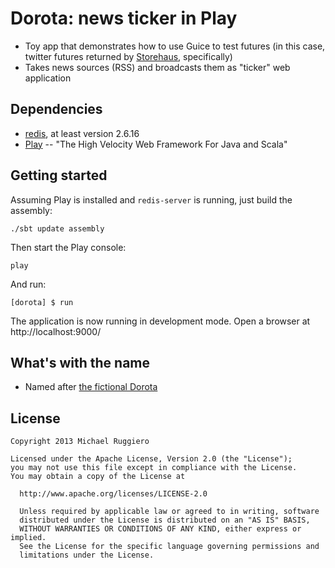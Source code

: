 Dorota: news ticker in Play
=====================================

* Toy app that demonstrates how to use Guice to test futures (in this case, twitter futures returned by [Storehaus](https://github.com/twitter/storehaus), specifically)
* Takes news sources (RSS) and broadcasts them as "ticker" web application

## Dependencies
* [redis](http://redis.io/), at least version 2.6.16
* [Play](http://www.playframework.com/) -- "The High Velocity Web Framework For Java and Scala"

## Getting started
Assuming Play is installed and `redis-server` is running, just build the assembly:

```
./sbt update assembly
```
Then start the Play console:
```
play
```
And run:
```
[dorota] $ run
```
The application is now running in development mode. Open a browser at http://localhost:9000/

## What's with the name
* Named after [the fictional Dorota](http://gossipgirl.wikia.com/wiki/Dorota_Kishlovsky)

## License
```
Copyright 2013 Michael Ruggiero

Licensed under the Apache License, Version 2.0 (the "License");
you may not use this file except in compliance with the License.
You may obtain a copy of the License at

  http://www.apache.org/licenses/LICENSE-2.0

  Unless required by applicable law or agreed to in writing, software
  distributed under the License is distributed on an "AS IS" BASIS,
  WITHOUT WARRANTIES OR CONDITIONS OF ANY KIND, either express or implied.
  See the License for the specific language governing permissions and
  limitations under the License.
```
